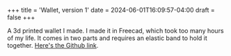 +++
title = 'Wallet, version 1'
date = 2024-06-01T16:09:57-04:00
draft = false
+++

A 3d printed wallet I made. I made it in Freecad, which took too many hours of my life. It comes in two parts and requires an elastic band to hold it together. [Here's the Github link](https://github.com/readabilitylol/wallet).
